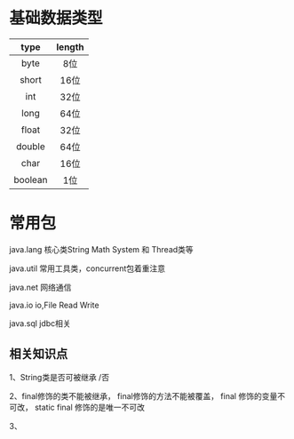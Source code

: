
# 基础数据类型

| type| length|
|:----: | :-----:| 
|byte  | 8位|
|short | 16位|
|int   |32位 |
|long  | 64位|
|float |  32位|
|double|  64位|
|char  |  16位|
|boolean|  1位|

# 常用包

java.lang  核心类String  Math System 和 Thread类等

java.util  常用工具类，concurrent包着重注意

java.net 网络通信

java.io  io,File Read Write

java.sql jdbc相关

## 相关知识点

   1、String类是否可被继承 /否
   
   2、final修饰的类不能被继承， final修饰的方法不能被覆盖， final 修饰的变量不可改， static final 修饰的是唯一不可改
   
   3、
  


